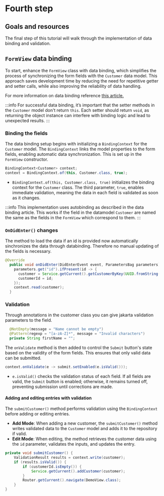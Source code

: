 # Fourth step

## Goals and resources

The final step of this tutorial will walk through the implementation of data binding and validation. 

<!-- TODO add list of resources -->

## `FormView` data binding

To start, enhance the `FormView` class with data binding, which simplifies the process of synchronizing the form fields with the `Customer` data model. This approach saves development time by reducing the need for repetitive getter and setter calls, while also improving the reliability of data handling. 

For more information on data binding reference [this article.](../../data-binding/overview)

:::info
For successful data binding, it’s important that the setter methods in the `Customer` model don't return `this`. Each setter should return `void`, as returning the object instance can interfere with binding logic and lead to unexpected results.
:::

### Binding the fields

The data binding setup begins with initializing a `BindingContext` for the `Customer` model. The `BindingContext` links the model properties to the form fields, enabling automatic data synchronization. This is set up in the `FormView` constructor.

```java title="FormView.java"
BindingContext<Customer> context;
context = BindingContext.of(this, Customer.class, true);
```

- `BindingContext.of(this, Customer.class, true)` initializes the binding context for the `Customer` class. The third parameter, `true`, enables immediate validation, meaning the data in each field is validated as soon as it changes.

:::info
This implementation uses autobinding as described in the data binding article. This works if the field in the datamodel `Customer` are named the same as the fields in the `FormView` which correspond to them.
:::

### `OnDidEnter()` changes

The method to load the data if an id is provided now automatically sinchronizes the data through databinding. Therefore no manual updating of the fields is necessary.

```java
@Override
  public void onDidEnter(DidEnterEvent event, ParametersBag parameters) {
    parameters.get("id").ifPresent(id -> {
      customer = Service.getCurrent().getCustomerByKey(UUID.fromString(id));
      customerId = id;
    });
    context.read(customer);
  }
```
### Validation

Through annotations in the customer class you can give jakarta validation parameters to the field.

```java
  @NotEmpty(message = "Name cannot be empty")
  @Pattern(regexp = "[a-zA-Z]*", message = "Invalid characters")
  private String firstName = "";
```

The `onValidate` method is then added to control the `Submit` button's state based on the validity of the form fields. This ensures that only valid data can be submitted.

```java title="FormView.java"
context.onValidate(e -> submit.setEnabled(e.isValid()));
```

- `e.isValid()` checks the validation status of each field. If all fields are valid, the `Submit` button is enabled; otherwise, it remains turned off, preventing submission until corrections are made.

#### Adding and editing entries with validation

The `submitCustomer()` method performs validation using the `BindingContext` before adding or editing entries.

- **Add Mode**: When adding a new customer, the `submitCustomer()` method writes validated data to the `Customer` model and adds it to the repository if valid.
- **Edit Mode**: When editing, the method retrieves the customer data using the `id` parameter, validates the inputs, and updates the entry.

```java title="FormView.java"
private void submitCustomer() {
    ValidationResult results = context.write(customer);
    if (results.isValid()) {
        if (customerId.isEmpty()) {
            Service.getCurrent().addCustomer(customer);
        }
        Router.getCurrent().navigate(DemoView.class);
    }
}
```
